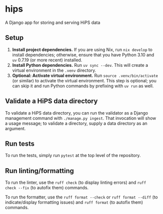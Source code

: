 # hips
A Django app for storing and serving HiPS data

## Setup

1. **Install project dependencies.** If you are using Nix, run `nix develop` to
   install dependencies; otherwise, ensure that you have Python 3.10 and `uv`
   0.7.19 (or more recent) installed.
2. **Install Python dependencies.** Run `uv sync --dev`. This will create a
   virtual environment in the `.venv` directory.
3. **Optional: Activate virtual environment.** Run `source .venv/bin/activate`
   (or similar) to activate the virtual environment. This step is optional; you
   can skip it and run Python commands by prefixing with `uv run` as well.

## Validate a HiPS data directory

To validate a HiPS data directory, you can run the validator as a Django
management command with `./manage.py ingest`. That invocation will show a usage
message; to validate a directory, supply a data directory as an argument.

## Run tests

To run the tests, simply run `pytest` at the top level of the repository.

## Run linting/formatting

To run the linter, use the `ruff check` (to display linting errors) and `ruff
check --fix` (to autofix them) commands.

To run the formatter, use the `ruff format --check` or `ruff format --diff` (to
indicate/display formatting issues) and `ruff format` (to autofix them)
commands.
